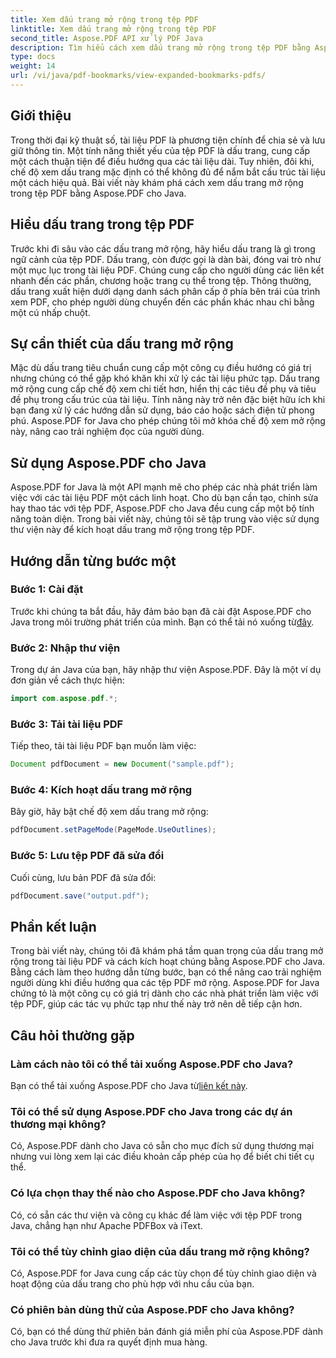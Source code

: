 ```yaml
---
title: Xem dấu trang mở rộng trong tệp PDF
linktitle: Xem dấu trang mở rộng trong tệp PDF
second_title: Aspose.PDF API xử lý PDF Java
description: Tìm hiểu cách xem dấu trang mở rộng trong tệp PDF bằng Aspose.PDF cho Java. Tăng cường điều hướng tài liệu với hướng dẫn từng bước.
type: docs
weight: 14
url: /vi/java/pdf-bookmarks/view-expanded-bookmarks-pdfs/
---
```


## Giới thiệu

Trong thời đại kỹ thuật số, tài liệu PDF là phương tiện chính để chia sẻ và lưu giữ thông tin. Một tính năng thiết yếu của tệp PDF là dấu trang, cung cấp một cách thuận tiện để điều hướng qua các tài liệu dài. Tuy nhiên, đôi khi, chế độ xem dấu trang mặc định có thể không đủ để nắm bắt cấu trúc tài liệu một cách hiệu quả. Bài viết này khám phá cách xem dấu trang mở rộng trong tệp PDF bằng Aspose.PDF cho Java.

## Hiểu dấu trang trong tệp PDF

Trước khi đi sâu vào các dấu trang mở rộng, hãy hiểu dấu trang là gì trong ngữ cảnh của tệp PDF. Dấu trang, còn được gọi là dàn bài, đóng vai trò như một mục lục trong tài liệu PDF. Chúng cung cấp cho người dùng các liên kết nhanh đến các phần, chương hoặc trang cụ thể trong tệp. Thông thường, dấu trang xuất hiện dưới dạng danh sách phân cấp ở phía bên trái của trình xem PDF, cho phép người dùng chuyển đến các phần khác nhau chỉ bằng một cú nhấp chuột.

## Sự cần thiết của dấu trang mở rộng

Mặc dù dấu trang tiêu chuẩn cung cấp một công cụ điều hướng có giá trị nhưng chúng có thể gặp khó khăn khi xử lý các tài liệu phức tạp. Dấu trang mở rộng cung cấp chế độ xem chi tiết hơn, hiển thị các tiêu đề phụ và tiêu đề phụ trong cấu trúc của tài liệu. Tính năng này trở nên đặc biệt hữu ích khi bạn đang xử lý các hướng dẫn sử dụng, báo cáo hoặc sách điện tử phong phú. Aspose.PDF for Java cho phép chúng tôi mở khóa chế độ xem mở rộng này, nâng cao trải nghiệm đọc của người dùng.

## Sử dụng Aspose.PDF cho Java

Aspose.PDF for Java là một API mạnh mẽ cho phép các nhà phát triển làm việc với các tài liệu PDF một cách linh hoạt. Cho dù bạn cần tạo, chỉnh sửa hay thao tác với tệp PDF, Aspose.PDF cho Java đều cung cấp một bộ tính năng toàn diện. Trong bài viết này, chúng tôi sẽ tập trung vào việc sử dụng thư viện này để kích hoạt dấu trang mở rộng trong tệp PDF.

## Hướng dẫn từng bước một

### Bước 1: Cài đặt
 Trước khi chúng ta bắt đầu, hãy đảm bảo bạn đã cài đặt Aspose.PDF cho Java trong môi trường phát triển của mình. Bạn có thể tải nó xuống từ[đây](https://releases.aspose.com/pdf/java/).

### Bước 2: Nhập thư viện
Trong dự án Java của bạn, hãy nhập thư viện Aspose.PDF. Đây là một ví dụ đơn giản về cách thực hiện:

```java
import com.aspose.pdf.*;
```

### Bước 3: Tải tài liệu PDF
Tiếp theo, tải tài liệu PDF bạn muốn làm việc:

```java
Document pdfDocument = new Document("sample.pdf");
```

### Bước 4: Kích hoạt dấu trang mở rộng
Bây giờ, hãy bật chế độ xem dấu trang mở rộng:

```java
pdfDocument.setPageMode(PageMode.UseOutlines);
```

### Bước 5: Lưu tệp PDF đã sửa đổi
Cuối cùng, lưu bản PDF đã sửa đổi:

```java
pdfDocument.save("output.pdf");
```

## Phần kết luận

Trong bài viết này, chúng tôi đã khám phá tầm quan trọng của dấu trang mở rộng trong tài liệu PDF và cách kích hoạt chúng bằng Aspose.PDF cho Java. Bằng cách làm theo hướng dẫn từng bước, bạn có thể nâng cao trải nghiệm người dùng khi điều hướng qua các tệp PDF mở rộng. Aspose.PDF for Java chứng tỏ là một công cụ có giá trị dành cho các nhà phát triển làm việc với tệp PDF, giúp các tác vụ phức tạp như thế này trở nên dễ tiếp cận hơn.

## Câu hỏi thường gặp

### Làm cách nào tôi có thể tải xuống Aspose.PDF cho Java?

 Bạn có thể tải xuống Aspose.PDF cho Java từ[liên kết này](https://releases.aspose.com/pdf/java/).

### Tôi có thể sử dụng Aspose.PDF cho Java trong các dự án thương mại không?

Có, Aspose.PDF dành cho Java có sẵn cho mục đích sử dụng thương mại nhưng vui lòng xem lại các điều khoản cấp phép của họ để biết chi tiết cụ thể.

### Có lựa chọn thay thế nào cho Aspose.PDF cho Java không?

Có, có sẵn các thư viện và công cụ khác để làm việc với tệp PDF trong Java, chẳng hạn như Apache PDFBox và iText.

### Tôi có thể tùy chỉnh giao diện của dấu trang mở rộng không?

Có, Aspose.PDF for Java cung cấp các tùy chọn để tùy chỉnh giao diện và hoạt động của dấu trang cho phù hợp với nhu cầu của bạn.

### Có phiên bản dùng thử của Aspose.PDF cho Java không?

Có, bạn có thể dùng thử phiên bản đánh giá miễn phí của Aspose.PDF dành cho Java trước khi đưa ra quyết định mua hàng.